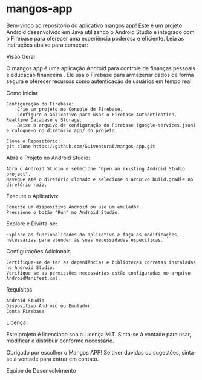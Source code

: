 # mangos-app

Bem-vindo ao repositório do aplicativo mangos app! Este é um projeto Android desenvolvido em Java utilizando o Android Studio e integrado com o Firebase para oferecer uma experiência poderosa e eficiente. Leia as instruções abaixo para começar:

Visão Geral

O mangos app é uma aplicação Android para controle de finanças pessoais e educação financeira . Ele usa o Firebase para armazenar dados de forma segura e oferecer recursos como autenticação de usuários em tempo real.

Como Iniciar

    Configuração do Firebase:
        Crie um projeto no Console do Firebase.
        Configure o aplicativo para usar o Firebase Authentication, Realtime Database e Storage.
        Baixe o arquivo de configuração do Firebase (google-services.json) e coloque-o no diretório app/ do projeto.

    Clone o Repositório:
    git clone https://github.com/Guiventura6/mangos-app.git

Abra o Projeto no Android Studio:

    Abra o Android Studio e selecione "Open an existing Android Studio project".
    Navegue até o diretório clonado e selecione o arquivo build.gradle no diretório raiz.

Execute o Aplicativo:

    Conecte um dispositivo Android ou use um emulador.
    Pressione o botão "Run" no Android Studio.

Explore e Divirta-se:

    Explore as funcionalidades do aplicativo e faça as modificações necessárias para atender às suas necessidades específicas.


Configurações Adicionais

    Certifique-se de ter as dependências e bibliotecas corretas instaladas no Android Studio.
    Verifique se as permissões necessárias estão configuradas no arquivo AndroidManifest.xml.

Requisitos

    Android Studio
    Dispositivo Android ou Emulador
    Conta Firebase

Licença

Este projeto é licenciado sob a Licença MIT. Sinta-se à vontade para usar, modificar e distribuir conforme necessário.

Obrigado por escolher o Mangos APP! Se tiver dúvidas ou sugestões, sinta-se à vontade para entrar em contato.

Equipe de Desenvolvimento

